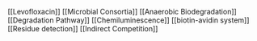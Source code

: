 [[Levofloxacin]]
[[Microbial Consortia]]
[[Anaerobic Biodegradation]]
[[Degradation Pathway]]
[[Chemiluminescence]]
[[biotin-avidin system]]
[[Residue detection]]
[[Indirect Competition]]
